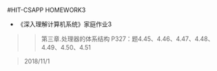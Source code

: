 #HIT-CSAPP HOMEWORK3 
* 《深入理解计算机系统》家庭作业3 
>> 第三章.处理器的体系结构 P327：题4.45、4.46、4.47、4.48、4.49、4.50、4.51

> 2018/11/1